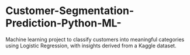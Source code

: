 # Customer-Segmentation-Prediction-Python-ML-
Machine learning project to classify customers into meaningful categories using Logistic Regression, with insights derived from a Kaggle dataset.
